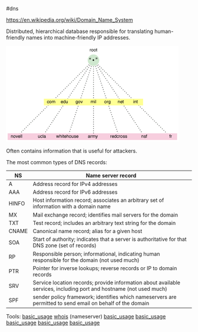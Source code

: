 #dns

https://en.wikipedia.org/wiki/Domain_Name_System

Distributed, hierarchical database responsible for translating human-friendly names into machine-friendly IP addresses.

![](../../../_attachments/DNS.png)

Often contains information that is useful for attackers.

The most common types of DNS records:


| NS    | Name server record                                                                                                  |
| ----- | ------------------------------------------------------------------------------------------------------------------- |
| A     | Address record for IPv4 addresses                                                                                   |
| AAA   | Address record for IPv6 addresses                                                                                   |
| HINFO | Host information record; associates an arbitrary set of information with a domain name                              |
| MX    | Mail exchange record; identifies mail servers for the domain                                                        |
| TXT   | Test record; includes an arbitrary text string for the domain                                                       |
| CNAME | Canonical name record; alias for a given host                                                                       |
| SOA   | Start of authority; indicates that a server is authoritative for that DNS zone (set of records)                     |
| RP    | Responsible person; informational, indicating human responsible for the domain (not used much)                      |
| PTR   | Pointer for inverse lookups; reverse records or IP to domain records                                                |
| SRV   | Service location records; provide information about available services, including port and hostname (not used much) |
| SPF   | sender policy framework; identifies which nameservers are permitted to send email on behalf of the domain           |

Tools:
	[basic_usage](../../../Tools/host/basic_usage.md)
	[whois](../../../Tools/whois.md) (nameserver)
	[basic_usage](../../../Tools/dig/basic_usage.md)
	[basic_usage](../../../Tools/nslookup/basic_usage.md)
	[basic_usage](../../../Tools/DNSenum/basic_usage.md)
	[basic_usage](../../../Tools/DNSrecon/basic_usage.md)
	[basic_usage](../../../Tools/fierce/basic_usage.md)